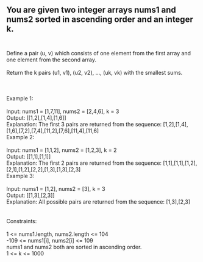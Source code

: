 ## You are given two integer arrays nums1 and nums2 sorted in ascending order and an integer k. <br> <br> 
Define a pair (u, v) which consists of one element from the first array and one element from the second array. <br> <br> 
Return the k pairs (u1, v1), (u2, v2), ..., (uk, vk) with the smallest sums. <br> <br> <br> <br> 
Example 1: <br> <br> 
Input: nums1 = [1,7,11], nums2 = [2,4,6], k = 3 <br> 
Output: [[1,2],[1,4],[1,6]] <br> 
Explanation: The first 3 pairs are returned from the sequence: [1,2],[1,4],[1,6],[7,2],[7,4],[11,2],[7,6],[11,4],[11,6] <br> 
Example 2: <br> <br> 
Input: nums1 = [1,1,2], nums2 = [1,2,3], k = 2 <br> 
Output: [[1,1],[1,1]] <br> 
Explanation: The first 2 pairs are returned from the sequence: [1,1],[1,1],[1,2],[2,1],[1,2],[2,2],[1,3],[1,3],[2,3] <br> 
Example 3: <br> <br> 
Input: nums1 = [1,2], nums2 = [3], k = 3 <br> 
Output: [[1,3],[2,3]] <br> 
Explanation: All possible pairs are returned from the sequence: [1,3],[2,3] <br> <br> <br> 
Constraints: <br> <br> 
1 <= nums1.length, nums2.length <= 104 <br> 
-109 <= nums1[i], nums2[i] <= 109 <br> 
nums1 and nums2 both are sorted in ascending order. <br> 
1 <= k <= 1000 <br> 
